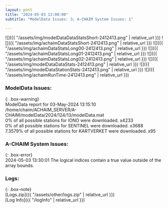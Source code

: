 ```yaml
---
layout: post
title: "2024-05-03 13:00:00"
subtitle: "ModelData Issues: 3; A-CHAIM System Issues: 1"

---
```


![]({{ "/assets/img/modelDataDataStatsShort-2412413.png" | relative_url }})
![]({{ "/assets/img/achaimDataStatsShort-2412413.png" | relative_url }})
![]({{ "/assets/img/achaimDataStatsLong00-2412413.png" | relative_url }})
![]({{ "/assets/img/achaimDataStatsLong01-2412413.png" | relative_url }})
![]({{ "/assets/img/achaimDataStatsLong02-2412413.png" | relative_url }})
![]({{ "/assets/img/modelDataDataStats-2412413.png" | relative_url }})
![]({{ "/assets/img/modelDataStationStats-2412413.png" | relative_url }})
![]({{ "/assets/img/achaimRunTime-2412413.png" | relative_url }})


### ModelData Issues:  
  
{: .box-warning}  
 ModelData report for 03-May-2024 13:15:10   
 /home/chaim/ACHAIM_SERVER/A-CHAIM/modelData/2024/124/13/modelData.mat   
 0% of all possible stations for IONO were downloaded. x4233   
 0% of all possible stations for SENTINEL were downloaded. x3688   
 7.3579% of all possible stations for KARTVERKET were downloaded. x95   
  
### A-CHAIM System Issues:  
  
{: .box-error}  
2024-05-03 13:30:01 The logical indices contain a true value outside of the array bounds.  

### Logs:  
  
{: .box-note}  
[Logs.zip]({{ "/assets/other/logs.zip" | relative_url }})  
[Log Info]({{ "/logInfo" | relative_url }})  
